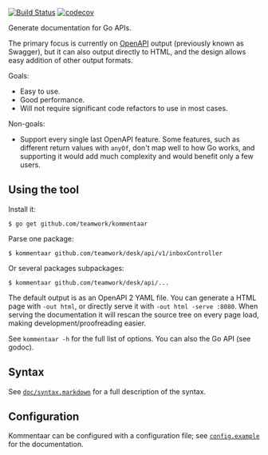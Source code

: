 [![Build Status](https://travis-ci.org/Teamwork/kommentaar.svg?branch=master)](https://travis-ci.org/Teamwork/kommentaar)
[![codecov](https://codecov.io/gh/Teamwork/kommentaar/branch/master/graph/badge.svg)](https://codecov.io/gh/Teamwork/kommentaar)

Generate documentation for Go APIs.

The primary focus is currently on [OpenAPI](https://github.com/OAI/OpenAPI-Specification)
output (previously known as Swagger), but it can also output directly to HTML,
and the design allows easy addition of other output formats.

Goals:

- Easy to use.
- Good performance.
- Will not require significant code refactors to use in most cases.

Non-goals:

- Support every single last OpenAPI feature. Some features, such as different
  return values with `anyOf`, don't map well to how Go works, and supporting it
  would add much complexity and would benefit only a few users.

Using the tool
--------------

Install it:

    $ go get github.com/teamwork/kommentaar

Parse one package:

    $ kommentaar github.com/teamwork/desk/api/v1/inboxController

Or several packages subpackages:

    $ kommentaar github.com/teamwork/desk/api/...

The default output is as an OpenAPI 2 YAML file. You can generate a HTML page
with `-out html`, or directly serve it with `-out html -serve :8080`. When
serving the documentation it will rescan the source tree on every page load,
making development/proofreading easier.

See `kommentaar -h` for the full list of options. You can also the Go API (see
godoc).

Syntax
------

See [`doc/syntax.markdown`](doc/syntax.markdown) for a full description of the
syntax.

Configuration
-------------

Kommentaar can be configured with a configuration file; see
[`config.example`](config.example) for the documentation.
